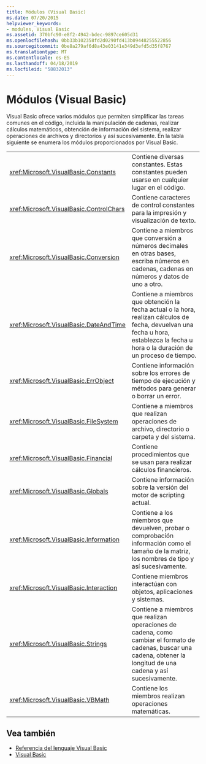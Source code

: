 ```yaml
---
title: Módulos (Visual Basic)
ms.date: 07/20/2015
helpviewer_keywords:
- modules, Visual Basic
ms.assetid: 370bfc90-e8f2-4942-bdec-9897ce605d31
ms.openlocfilehash: 0bb33b102358fd2d0290fd413b09448255522856
ms.sourcegitcommit: 0be8a279af6d8a43e03141e349d3efd5d35f8767
ms.translationtype: MT
ms.contentlocale: es-ES
ms.lasthandoff: 04/18/2019
ms.locfileid: "58832013"
---
```

# <a name="modules-visual-basic"></a>Módulos (Visual Basic)
Visual Basic ofrece varios módulos que permiten simplificar las tareas comunes en el código, incluida la manipulación de cadenas, realizar cálculos matemáticos, obtención de información del sistema, realizar operaciones de archivos y directorios y así sucesivamente. En la tabla siguiente se enumera los módulos proporcionados por Visual Basic.  
  
|||  
|---|---|  
|<xref:Microsoft.VisualBasic.Constants>|Contiene diversas constantes. Estas constantes pueden usarse en cualquier lugar en el código.|  
|<xref:Microsoft.VisualBasic.ControlChars>|Contiene caracteres de control constantes para la impresión y visualización de texto.|  
|<xref:Microsoft.VisualBasic.Conversion>|Contiene a miembros que conversión a números decimales en otras bases, escriba números en cadenas, cadenas en números y datos de uno a otro.|  
|<xref:Microsoft.VisualBasic.DateAndTime>|Contiene a miembros que obtención la fecha actual o la hora, realizan cálculos de fecha, devuelvan una fecha u hora, establezca la fecha u hora o la duración de un proceso de tiempo.|  
|<xref:Microsoft.VisualBasic.ErrObject>|Contiene información sobre los errores de tiempo de ejecución y métodos para generar o borrar un error.|  
|<xref:Microsoft.VisualBasic.FileSystem>|Contiene a miembros que realizan operaciones de archivo, directorio o carpeta y del sistema.|  
|<xref:Microsoft.VisualBasic.Financial>|Contiene procedimientos que se usan para realizar cálculos financieros.|  
|<xref:Microsoft.VisualBasic.Globals>|Contiene información sobre la versión del motor de scripting actual.|  
|<xref:Microsoft.VisualBasic.Information>|Contiene a los miembros que devuelven, probar o comprobación información como el tamaño de la matriz, los nombres de tipo y así sucesivamente.|  
|<xref:Microsoft.VisualBasic.Interaction>|Contiene miembros interactúan con objetos, aplicaciones y sistemas.|  
|<xref:Microsoft.VisualBasic.Strings>|Contiene a miembros que realizan operaciones de cadena, como cambiar el formato de cadenas, buscar una cadena, obtener la longitud de una cadena y así sucesivamente.|  
|<xref:Microsoft.VisualBasic.VBMath>|Contiene los miembros realizan operaciones matemáticas.|  
  
## <a name="see-also"></a>Vea también

- [Referencia del lenguaje Visual Basic](../../visual-basic/language-reference/index.md)
- [Visual Basic](../../visual-basic/index.md)
